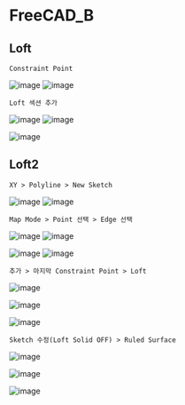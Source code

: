 FreeCAD_B
===========



Loft
------

`Constraint Point`

![image](https://user-images.githubusercontent.com/30430227/182529068-8890587b-2ba7-42db-a8fa-19fc0c2c9c55.png)
![image](https://user-images.githubusercontent.com/30430227/182529085-ada01dbb-8552-4ab8-ab0f-280ca1fb42ed.png)


`Loft 섹션 추가`

![image](https://user-images.githubusercontent.com/30430227/182529211-7c39eec4-bce3-46b1-953e-5d20ee2f129f.png)
![image](https://user-images.githubusercontent.com/30430227/182529243-81ae209b-36cd-4e29-8cb7-75907c56df04.png)

![image](https://user-images.githubusercontent.com/30430227/182529272-a4cad9c5-1a98-4129-8ccc-04dadedaaed3.png)


Loft2
---------

`XY > Polyline > New Sketch`

![image](https://user-images.githubusercontent.com/30430227/182529716-eed4b492-f345-411c-898a-22b746861584.png)
![image](https://user-images.githubusercontent.com/30430227/182530003-e29230eb-26c9-4cd6-9727-fb2387faaafa.png)

`Map Mode > Point 선택 > Edge 선택`

![image](https://user-images.githubusercontent.com/30430227/182530134-75e747fc-3cf2-47f8-a7bf-9a5b5fe10435.png)
![image](https://user-images.githubusercontent.com/30430227/182530219-3158b59b-e62c-467d-a94e-f3666229c3a4.png)

![image](https://user-images.githubusercontent.com/30430227/182530370-ee3c25bb-49b0-46fd-b6d6-ee90f263cfd5.png)
![image](https://user-images.githubusercontent.com/30430227/182530391-bc3dea8a-0209-4314-8988-0f0aaa2bd9ab.png)

`추가 > 마지막 Constraint Point > Loft`

![image](https://user-images.githubusercontent.com/30430227/182530790-e37b542e-53d5-452b-9453-ba05b04b90ea.png)

![image](https://user-images.githubusercontent.com/30430227/182531289-b852a5ba-437f-484f-95ee-adf7a932c693.png)

![image](https://user-images.githubusercontent.com/30430227/182531411-33ab520e-b375-43c2-9e3b-fc905ef498c2.png)


`Sketch 수정(Loft Solid OFF) > Ruled Surface`

![image](https://user-images.githubusercontent.com/30430227/182531473-ea9dcfa3-ef41-4b09-b87a-2b46f84f4c56.png)

![image](https://user-images.githubusercontent.com/30430227/182531535-81f3ffd0-f398-4667-8403-ab10907bcf3b.png)

![image](https://user-images.githubusercontent.com/30430227/182531619-cb368777-e3a9-40c4-a6f1-fbe5bb11a53a.png)



